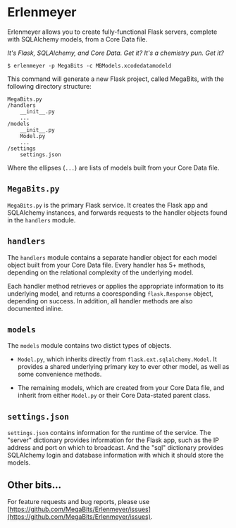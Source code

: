 Erlenmeyer
===========

Erlenmeyer allows you to create fully-functional Flask servers, complete with SQLAlchemy models, from a Core Data file.

*It's Flask, SQLAlchemy, and Core Data. Get it? It's a chemistry pun. Get it?*

    $ erlenmeyer -p MegaBits -c MBModels.xcodedatamodeld

This command will generate a new Flask project, called MegaBits, with the following directory structure:

    MegaBits.py
    /handlers
        __init__.py
        ...
    /models
        __init__.py
        Model.py
        ...
    /settings
        settings.json

Where the ellipses (`...`) are lists of models built from your Core Data file.


`MegaBits.py`
---------

`MegaBits.py` is the primary Flask service. It creates the Flask app and SQLAlchemy instances, and forwards requests to the handler objects found in the `handlers` module.


`handlers`
---------

The `handlers` module contains a separate handler object for each model object built from your Core Data file. Every handler has 5+ methods, depending on the relational complexity of the underlying model.

Each handler method retrieves or applies the appropriate information to its underlying model, and returns a cooresponding `flask.Response` object, depending on success. In addition, all handler methods are also documented inline.


`models`
---------

The `models` module contains two distict types of objects.

* `Model.py`, which inherits directly from `flask.ext.sqlalchemy.Model`. It provides a shared underlying primary key to ever other model, as well as some convenience methods.

* The remaining models, which are created from your Core Data file, and inherit from either `Model.py` or their Core Data-stated parent class.


`settings.json`
---------

`settings.json` contains information for the runtime of the service. The "server" dictionary provides information for the Flask app, such as the IP address and port on which to broadcast. And the "sql" dictionary provides SQLAlchemy login and database information with which it should store the models.


Other bits...
---------

For feature requests and bug reports, please use [https://github.com/MegaBits/Erlenmeyer/issues](https://github.com/MegaBits/Erlenmeyer/issues).